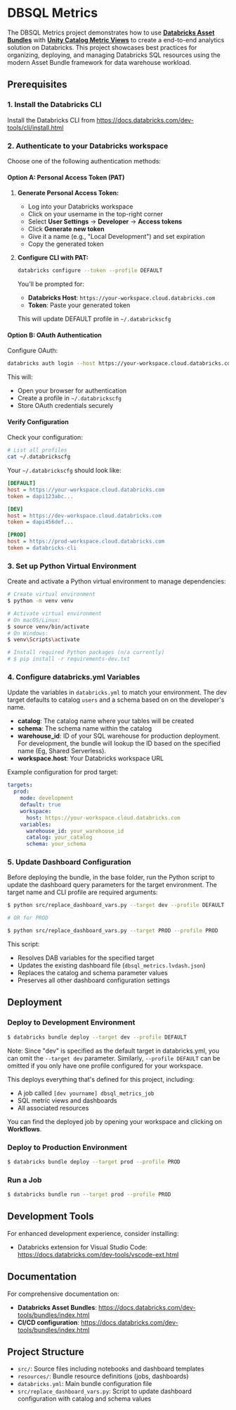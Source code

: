 # DBSQL Metrics

The DBSQL Metrics project demonstrates how to use [**Databricks Asset Bundles**](https://docs.databricks.com/aws/en/dev-tools/bundles/) with [**Unity Catalog Metric Views**](https://docs.databricks.com/aws/en/metric-views/) to create a end-to-end analytics solution on Databricks. This project showcases best practices for organizing, deploying, and managing Databricks SQL resources using the modern Asset Bundle framework for data warehouse workload.


## Prerequisites

### 1. Install the Databricks CLI
Install the Databricks CLI from https://docs.databricks.com/dev-tools/cli/install.html

### 2. Authenticate to your Databricks workspace
Choose one of the following authentication methods:

#### Option A: Personal Access Token (PAT)

1. **Generate Personal Access Token:**
   - Log into your Databricks workspace
   - Click on your username in the top-right corner
   - Select **User Settings** → **Developer** → **Access tokens**
   - Click **Generate new token**
   - Give it a name (e.g., "Local Development") and set expiration
   - Copy the generated token

2. **Configure CLI with PAT:**
   ```bash
   databricks configure --token --profile DEFAULT
   ```
   
   You'll be prompted for:
   - **Databricks Host**: `https://your-workspace.cloud.databricks.com`
   - **Token**: Paste your generated token

    This will update DEFAULT profile in `~/.databrickscfg` 

#### Option B: OAuth Authentication

Configure OAuth:

```bash
databricks auth login --host https://your-workspace.cloud.databricks.com --profile PROD
```

This will:
- Open your browser for authentication
- Create a profile in `~/.databrickscfg`
- Store OAuth credentials securely

#### Verify Configuration

Check your configuration:

```bash
# List all profiles
cat ~/.databrickscfg
```

Your `~/.databrickscfg` should look like:

```ini
[DEFAULT]
host = https://your-workspace.cloud.databricks.com
token = dapi123abc...

[DEV]
host = https://dev-workspace.cloud.databricks.com
token = dapi456def...

[PROD]
host = https://prod-workspace.cloud.databricks.com
token = databricks-cli
```

### 3. Set up Python Virtual Environment
Create and activate a Python virtual environment to manage dependencies:

```bash
# Create virtual environment
$ python -m venv venv

# Activate virtual environment
# On macOS/Linux:
$ source venv/bin/activate
# On Windows:
$ venv\Scripts\activate

# Install required Python packages (n/a currently)
# $ pip install -r requirements-dev.txt
```

### 4. Configure databricks.yml Variables
Update the variables in `databricks.yml` to match your environment. The dev target defaults to catalog `users` and a schema based on on the developer's name.

- **catalog**: The catalog name where your tables will be created
- **schema**: The schema name within the catalog
- **warehouse_id**: ID of your SQL warehouse for production deployment. For development, the bundle will lookup the ID based on the specified name (Eg, Shared Serverless).
- **workspace.host**: Your Databricks workspace URL

Example configuration for prod target:
```yaml
targets:
  prod:
    mode: development
    default: true
    workspace:
      host: https://your-workspace.cloud.databricks.com
    variables:
      warehouse_id: your_warehouse_id
      catalog: your_catalog
      schema: your_schema
```

### 5. Update Dashboard Configuration
Before deploying the bundle, in the base folder, run the Python script to update the dashboard query parameters for the target environment. The target name and CLI profile are required arguments:

```bash
$ python src/replace_dashboard_vars.py --target dev --profile DEFAULT

# OR for PROD

$ python src/replace_dashboard_vars.py --target PROD --profile PROD
```

This script:
- Resolves DAB variables for the specified target
- Updates the existing dashboard file (`dbsql_metrics.lvdash.json`)
- Replaces the catalog and schema parameter values
- Preserves all other dashboard configuration settings

## Deployment

### Deploy to Development Environment
```bash
$ databricks bundle deploy --target dev --profile DEFAULT
```
Note: Since "dev" is specified as the default target in databricks.yml, you can omit the `--target dev` parameter. Similarly, `--profile DEFAULT` can be omitted if you only have one profile configured for your workspace.

This deploys everything that's defined for this project, including:
- A job called `[dev yourname] dbsql_metrics_job`
- SQL metric views and dashboards
- All associated resources

You can find the deployed job by opening your workspace and clicking on **Workflows**.

### Deploy to Production Environment
```bash
$ databricks bundle deploy --target prod --profile PROD
```

### Run a Job
```bash
$ databricks bundle run --target prod --profile PROD
```

## Development Tools

For enhanced development experience, consider installing:
- Databricks extension for Visual Studio Code: https://docs.databricks.com/dev-tools/vscode-ext.html

## Documentation

For comprehensive documentation on:
- **Databricks Asset Bundles**: https://docs.databricks.com/dev-tools/bundles/index.html
- **CI/CD configuration**: https://docs.databricks.com/dev-tools/bundles/index.html

## Project Structure

- `src/`: Source files including notebooks and dashboard templates
- `resources/`: Bundle resource definitions (jobs, dashboards)
- `databricks.yml`: Main bundle configuration file
- `src/replace_dashboard_vars.py`: Script to update dashboard configuration with catalog and schema values
